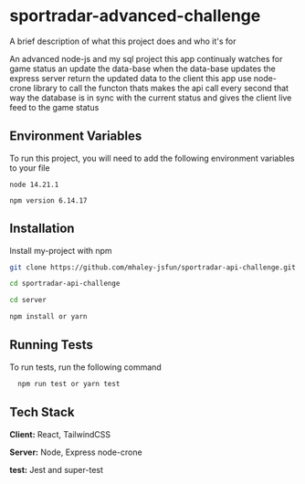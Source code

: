 
# sportradar-advanced-challenge

A brief description of what this project does and who it's for


An advanced node-js and my sql project this app continualy watches for game status an update the data-base when the data-base updates the express server return the updated data to the client 
this app use node-crone library to call the functon thats makes the api call every second that way the database is in sync with the current status and gives the client live feed to the game status  


## Environment Variables

To run this project, you will need to add the following environment variables to your file

`node 14.21.1`

`npm version 6.14.17
`




## Installation

Install my-project with npm

```bash 
git clone https://github.com/mhaley-jsfun/sportradar-api-challenge.git

cd sportradar-api-challenge

cd server

npm install or yarn
```
    
## Running Tests

To run tests, run the following command

```bash
  npm run test or yarn test
```


## Tech Stack

**Client:** React, TailwindCSS

**Server:** Node, Express node-crone

**test:**  Jest and super-test
